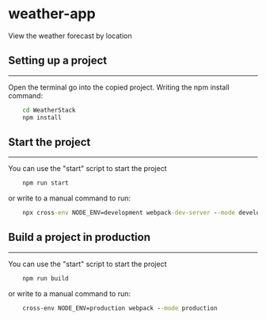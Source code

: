 # weather-app
View the weather forecast by location

## Setting up a project
____
Open the terminal go into the copied project.
Writing the npm install command:
```cmd
    cd WeatherStack
    npm install
```

## Start the project
____
You can use the "start" script to start the project
```cmd
    npm run start
```

or write to a manual command to run:
```cmd
    npx cross-env NODE_ENV=development webpack-dev-server --mode development --open
```

## Build a project in production

____
You can use the "start" script to start the project
```cmd
    npm run build
```

or write to a manual command to run:
```cmd
    cross-env NODE_ENV=production webpack --mode production
```
